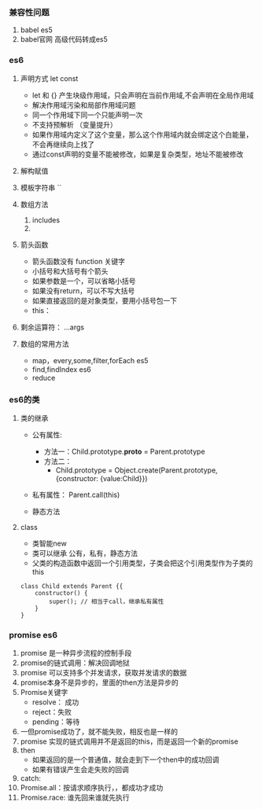 ### 兼容性问题
1. babel es5
2. babel官网  高级代码转成es5

### es6
1. 声明方式  let const
    - let 和 {} 产生块级作用域，只会声明在当前作用域,不会声明在全局作用域
    - 解决作用域污染和局部作用域问题
    - 同一个作用域下同一个只能声明一次
    - 不支持预解析 （变量提升）
    - 如果作用域内定义了这个变量，那么这个作用域内就会绑定这个白能量，不会再继续向上找了
    - 通过const声明的变量不能被修改，如果是复杂类型，地址不能被修改

2. 解构赋值

3. 模板字符串 ``

4. 数组方法
    1. includes
    2. 

5. 箭头函数
    - 箭头函数没有 function 关键字
    - 小括号和大括号有个箭头
    - 如果参数是一个，可以省略小括号 
    - 如果没有return，可以不写大括号
    - 如果直接返回的是对象类型，要用小括号包一下
    - this：
    
6. 剩余运算符： ...args

7. 数组的常用方法
    - map，every,some,filter,forEach  es5
    - find,findIndex  es6
    - reduce


### es6的类
1. 类的继承
    - 公有属性: 
        - 方法一：Child.prototype.__proto__ = Parent.prototype
        - 方法二：
            - Child.prototype = Object.create(Parent.prototype,{constructor: {value:Child}}) 
            
    - 私有属性： Parent.call(this)
    - 静态方法

2. class
    - 类智能new
    - 类可以继承 公有，私有，静态方法
    - 父类的构造函数中返回一个引用类型，子类会把这个引用类型作为子类的this
    
    ```
    class Child extends Parent {{
        constructor() {
            super(); // 相当于call，继承私有属性
        }
    }
    ```

### promise es6
1. promise 是一种异步流程的控制手段
2. promise的链式调用：解决回调地狱
3. promise 可以支持多个并发请求，获取并发请求的数据
4. promise本身不是异步的，里面的then方法是异步的
5. Promise关键字
    - resolve： 成功
    - reject：失败
    - pending：等待
6. 一但promise成功了，就不能失败，相反也是一样的
7. promise 实现的链式调用并不是返回的this，而是返回一个新的promise
8. then
    - 如果返回的是一个普通值，就会走到下一个then中的成功回调
    - 如果有错误产生会走失败的回调
9. catch: 
10. Promise.all：按请求顺序执行，，都成功才成功
11. Promise.race: 谁先回来谁就先执行


